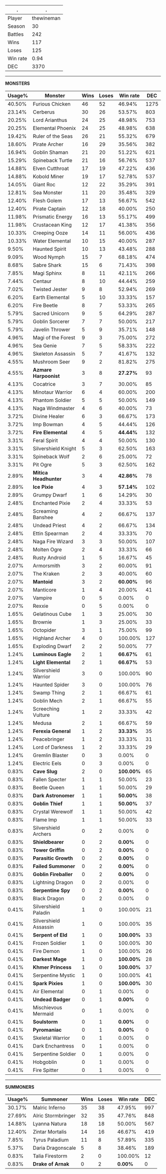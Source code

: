 .|.
|-|-
Player|thewineman
Season|30
Battles|242
Wins|117
Loses|125
Win rate|0.94
DEC|3370

---
**MONSTERS**

Usage%|Monster|Wins|Loses|Win rate|DEC|
-|-|-|-|-|-|
40.50%|Furious Chicken|46|52|46.94%|1275|
23.14%|Cerberus|30|26|53.57%|803|
20.25%|Lord Arianthus|24|25|48.98%|753|
20.25%|Elemental Phoenix|24|25|48.98%|638|
19.42%|Ruler of the Seas|26|21|55.32%|679|
18.60%|Pirate Archer|16|29|35.56%|382|
16.94%|Goblin Shaman|21|20|51.22%|621|
15.29%|Spineback Turtle|21|16|56.76%|537|
14.88%|Elven Cutthroat|17|19|47.22%|436|
14.88%|Kobold Miner|19|17|52.78%|537|
14.05%|Giant Roc|12|22|35.29%|391|
12.81%|Sea Monster|11|20|35.48%|329|
12.40%|Flesh Golem|17|13|56.67%|542|
12.40%|Pirate Captain|12|18|40.00%|250|
11.98%|Prismatic Energy|16|13|55.17%|499|
11.98%|Crustacean King|12|17|41.38%|356|
10.33%|Creeping Ooze|14|11|56.00%|436|
10.33%|Water Elemental|10|15|40.00%|287|
9.50%|Haunted Spirit|10|13|43.48%|288|
9.09%|Wood Nymph|15|7|68.18%|474|
8.68%|Sabre Shark|15|6|71.43%|398|
7.85%|Magi Sphinx|8|11|42.11%|266|
7.44%|Centaur|8|10|44.44%|259|
7.02%|Twisted Jester|9|8|52.94%|269|
6.20%|Earth Elemental|5|10|33.33%|157|
6.20%|Fire Beetle|8|7|53.33%|265|
5.79%|Sacred Unicorn|9|5|64.29%|287|
5.79%|Goblin Sorcerer|7|7|50.00%|217|
5.79%|Javelin Thrower|5|9|35.71%|148|
4.96%|Magi of the Forest|9|3|75.00%|272|
4.96%|Sea Genie|7|5|58.33%|222|
4.96%|Skeleton Assassin|5|7|41.67%|132|
4.55%|Mushroom Seer|9|2|81.82%|275|
4.55%|**Azmare Harpoonist**|3|8|**27.27%**|93|
4.13%|Cocatrice|3|7|30.00%|85|
4.13%|Minotaur Warrior|6|4|60.00%|200|
4.13%|Phantom Soldier|5|5|50.00%|149|
4.13%|Naga Windmaster|4|6|40.00%|73|
3.72%|Divine Healer|6|3|66.67%|173|
3.72%|Imp Bowman|4|5|44.44%|126|
3.72%|**Fire Elemental**|4|5|**44.44%**|132|
3.31%|Feral Spirit|4|4|50.00%|130|
3.31%|Silvershield Knight|5|3|62.50%|163|
3.31%|Spineback Wolf|2|6|25.00%|72|
3.31%|Pit Ogre|5|3|62.50%|162|
2.89%|**Mitica Headhunter**|3|4|**42.86%**|78|
2.89%|**Ice Pixie**|4|3|**57.14%**|102|
2.89%|Grumpy Dwarf|1|6|14.29%|30|
2.48%|Enchanted Pixie|2|4|33.33%|53|
2.48%|Screaming Banshee|4|2|66.67%|137|
2.48%|Undead Priest|4|2|66.67%|134|
2.48%|Ettin Spearman|2|4|33.33%|70|
2.48%|Naga Fire Wizard|3|3|50.00%|107|
2.48%|Molten Ogre|2|4|33.33%|66|
2.48%|Rusty Android|1|5|16.67%|45|
2.07%|Armorsmith|3|2|60.00%|91|
2.07%|The Kraken|2|3|40.00%|60|
2.07%|**Mantoid**|3|2|**60.00%**|96|
2.07%|Manticore|1|4|20.00%|41|
2.07%|Vampire|0|5|0.00%|0|
2.07%|Rexxie|0|5|0.00%|0|
1.65%|Gelatinous Cube|1|3|25.00%|30|
1.65%|Brownie|1|3|25.00%|33|
1.65%|Octopider|3|1|75.00%|99|
1.65%|Highland Archer|4|0|100.00%|127|
1.65%|Exploding Dwarf|2|2|50.00%|77|
1.24%|**Luminous Eagle**|2|1|**66.67%**|61|
1.24%|**Light Elemental**|2|1|**66.67%**|53|
1.24%|Silvershield Warrior|3|0|100.00%|90|
1.24%|Haunted Spider|3|0|100.00%|76|
1.24%|Swamp Thing|2|1|66.67%|61|
1.24%|Goblin Mech|2|1|66.67%|55|
1.24%|Screeching Vulture|1|2|33.33%|42|
1.24%|Medusa|2|1|66.67%|59|
1.24%|**Ferexia General**|1|2|**33.33%**|35|
1.24%|Peacebringer|1|2|33.33%|31|
1.24%|Lord of Darkness|1|2|33.33%|29|
1.24%|Gremlin Blaster|0|3|0.00%|0|
1.24%|Electric Eels|0|3|0.00%|0|
0.83%|**Cave Slug**|2|0|**100.00%**|65|
0.83%|Fallen Specter|1|1|50.00%|23|
0.83%|Beetle Queen|1|1|50.00%|29|
0.83%|**Dark Astronomer**|1|1|**50.00%**|38|
0.83%|**Goblin Thief**|1|1|**50.00%**|37|
0.83%|Crystal Werewolf|1|1|50.00%|42|
0.83%|Flame Imp|1|1|50.00%|33|
0.83%|Silvershield Archers|0|2|0.00%|0|
0.83%|**Shieldbearer**|0|2|**0.00%**|0|
0.83%|**Tower Griffin**|0|2|**0.00%**|0|
0.83%|**Parasitic Growth**|0|2|**0.00%**|0|
0.83%|**Failed Summoner**|0|2|**0.00%**|0|
0.83%|**Goblin Fireballer**|0|2|**0.00%**|0|
0.83%|Lightning Dragon|0|2|0.00%|0|
0.83%|**Serpentine Spy**|0|2|**0.00%**|0|
0.83%|Black Dragon|0|2|0.00%|0|
0.41%|Silvershield Paladin|1|0|100.00%|21|
0.41%|Silvershield Assassin|1|0|100.00%|35|
0.41%|**Serpent of Eld**|1|0|**100.00%**|33|
0.41%|Frozen Soldier|1|0|100.00%|30|
0.41%|Fire Demon|1|0|100.00%|26|
0.41%|**Darkest Mage**|1|0|**100.00%**|28|
0.41%|**Khmer Princess**|1|0|**100.00%**|37|
0.41%|Serpentine Mystic|1|0|100.00%|41|
0.41%|**Spark Pixies**|1|0|**100.00%**|30|
0.41%|Air Elemental|0|1|0.00%|0|
0.41%|**Undead Badger**|0|1|**0.00%**|0|
0.41%|Mischievous Mermaid|0|1|0.00%|0|
0.41%|**Soulstorm**|0|1|**0.00%**|0|
0.41%|**Pyromaniac**|0|1|**0.00%**|0|
0.41%|Skeletal Warrior|0|1|0.00%|0|
0.41%|Dark Enchantress|0|1|0.00%|0|
0.41%|Serpentine Soldier|0|1|0.00%|0|
0.41%|Hobgoblin|0|1|0.00%|0|
0.41%|Fire Spitter|0|1|0.00%|0|

---
**SUMMONERS**

Usage%|Summoner|Wins|Loses|Win rate|DEC|
-|-|-|-|-|-|
30.17%|Malric Inferno|35|38|47.95%|997|
27.69%|Alric Stormbringer|32|35|47.76%|848|
14.88%|Lyanna Natura|18|18|50.00%|567|
12.40%|Zintar Mortalis|14|16|46.67%|419|
7.85%|Tyrus Paladium|11|8|57.89%|335|
5.37%|Daria Dragonscale|5|8|38.46%|189|
0.83%|Talia Firestorm|2|0|100.00%|12|
0.83%|**Drake of Arnak**|0|2|**0.00%**|0|
